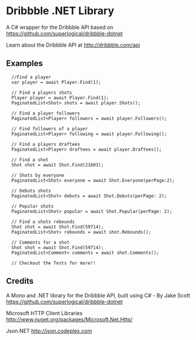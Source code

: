 Dribbble .NET Library
==============

A C# wrapper for the Dribbble API based on https://github.com/superlogical/dribbble-dotnet

Learn about the Dribbble API at http://dribbble.com/api
 
Examples
--------------

```    
  //Find a player
  var player = await Player.Find(1);

  // Find a players shots
  Player player = await Player.Find(1);
  PaginatedList<Shot> shots = await player.Shots();

  // Find a player followers
  PaginatedList<Player> followers = await player.Followers();

  // Find followers of a player
  PaginatedList<Player> following = await player.Following();

  // Find a players draftees
  PaginatedList<Player> draftees = await player.Draftees();

  // Find a shot
  Shot shot = await Shot.Find(21603);

  // Shots by everyone
  PaginatedList<Shot> everyone = await Shot.Everyone(perPage:2);
 
  // Debuts shots
  PaginatedList<Shot> debuts = await Shot.Debuts(perPage: 2);

  // Popular shots
  PaginatedList<Shot> popular = await Shot.Popular(perPage: 2);

  // Find a shots rebounds
  Shot shot = await Shot.Find(59714);
  PaginatedList<Shot> rebounds = await shot.Rebounds();

  // Comments for a shot
  Shot shot = await Shot.Find(59714);
  PaginatedList<Comment> comments = await shot.Comments();

  // Checkout the Tests for more!!
```

Credits
--------------

A Mono and .NET library for the Dribbble API, built using C# - By Jake Scott
https://github.com/superlogical/dribbble-dotnet

Microsoft HTTP Client Libraries
http://www.nuget.org/packages/Microsoft.Net.Http/

Json.NET
http://json.codeplex.com


 
